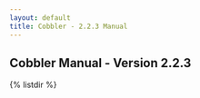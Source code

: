 ```yaml
---
layout: default
title: Cobbler - 2.2.3 Manual
---
```

## Cobbler Manual - Version 2.2.3
{% listdir %}
